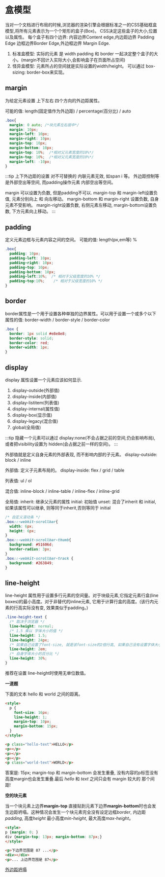 # 盒模型

  当对一个文档进行布局的时候,浏览器的渲染引擎会根据标准之一的CSS基础框盒模型,将所有元素表示为一个个矩形的盒子(Box)。
	CSS决定这些盒子的大小,位置以及属性。
	每个盒子有四个边界: 内容边界Content edge,内边距边界 Padding Edge 边框边界Border Edge,外边框边界 Margin Edge.

1. 标准盒模型: 实际的元素 是 width padding 和 border 一起决定整个盒子的大小。(margin不回计入实际大小,会影响盒子在页面所占空间)
2. 怪异盒模型: 元素所占的空间就是实际设置的width/height。 可以通过 box-sizing: border-box来实现。

## margin

  为给定元素设置 上下左右 四个方向的外边距属性。

  可能的值: length(固定值作为外边距) / percentage(百分比) / auto
```css
.box{
  margin: 0 auto; /*块元素左右居中*/
  margin: 10px;
  margin-left: 10px;
  margin-right: 10px;
  margin-top: 10px;
  margin-bottom: 10px;
  margin-top: 10%;  /*相对父元素宽度的10%*/
  margin-top: 10%;  /*相对父元素宽度的10%*/
  margin-left: -10px;
}
```
:::tip
上下外边距的设置 对不可替换的 内联元素无效, 如span i 等。 外边距控制等是外部空出等空间, 而padding操作元素
内部空出等空间。

margin 可以设置为负数, 但是padding不可以. margin-top 和 margin-left设置负值, 元素分别向上 和 向左移动。
margin-bottom 和 margin-right 设置负数, 自身元素不受影响。 margin-right设置负数, 右侧元素左移动, margin-bottom设置负数,
下方元素向上移动。
:::

## padding

  定义元素边框与元素内容之间的空间。
  可能的值: length(px,em等) %
```css
.box{
  padding: 10px;
  padding-left: 10px;
  padding-right: 10px;
  padding-top: 10px;
  padding-bottom: 10px;
  padding-left:10%;  /* 相对于父级宽度的10% */
  padding-top:10%;	  /* 相对于父级宽度的10% */
}

```
## border

  border属性是一个用于设置各种单独的边界属性。可以用于设置一个或多个以下属性的值:
  border-width / border-style / border-color

```css
.box {
  border: 1px solid #e8e8e8;
  border-style: solid;
  border-color: red;
  border-width: 1px;
}
```

## display

  display 属性设置一个元素应该如何显示.

1. display-outside(外部值)
2. display-inside(内部值)
3. display-listitem(列表值)
4. display-internal(属性值)
5. display-box(显示值)
6. display-legacy(混合值)
7. global(全局值)

:::tip
隐藏一个元素可以通过 display:none(不会占据之前的空间,仍会影响布局), 或者把visibility设置为 hidden(会占据之前一样的空间)。
:::

  外部值就是定义自身元素的外部表现, 而不影响内部的子元素。
    display-outside: block / inline

  外部值: 定义子元素布局的。
    display-inside: flex / grid / table

  列表值: ul / ol

  混合值: inline-block / inline-table / inline-flex / inline-grid

  全局值:
  inherit: 继承父元素的属性
  initial: 初始值
  unset:  混合了inherit 和 initial, 如果该属性可以继承, 则等同于inherit,否则等同于 initial

```css
/* 自定义滚动条 */
.box::-webkit-scrollbar{
  width: 6px;
  height: 6px;
}
.box::-webkit-scrollbar-thumb{
  background: #51606d;
  border-radius: 3px;
}
.box::-webkit-scrollbar-track {
  background: #263849;
}
```
## line-height

  line-height 属性用于设置多行元素的空间量。对于块级元素,它指定元素行盒(line boxes)的最小高度。对于非替代的inline元素, 它用于计算行盒的高度。(该行内元素的行高实际没有变, 效果类似于padding。)

```css
.line-height-text {
  /* 取决于浏览器 */
  line-height: normal;
  /* 1.5 乘以 字体大小的值 */
  line-height: 1.5;
  line-height: 24px;
  /* 如果自己设置了font-size, 就是该font-size的2倍行高, 如果自己没有设置字体大小,则使用父级设置了字体大小的2倍 */
  line-height: 2em;
  /* 自身字体大小的百分比 */
  line-height: 30%;
}
```
  推荐在设置 line-height时使用无单位数值。

**一道题**

  下面的文本 hello 和 world 之间的距离。
```html
<style>
  p {
    font-size: 16px;
    line-height: 1;
    margin-top: 10px;
    margin-bottom: 15px;
  }
</style>

<p class="hello-text">HELLO</p>
<p></p>
<p></p>
<p></p>
<p class="world-text">WORLD</p>
```
  答案是: 15px; margin-top 和 margin-bottom 会发生重叠, 没有内容的p标签没有高度margin也会发生重叠.最后 *hello* 和 *text*
  之间只会有 margin 较大的 那个间距!

**空的块元素**

  当一个块元素上边界**margin-top** 直接贴到元素下边界**margin-bottom**时也会发生边距坍塌。这种情况会发生一个块元素完全没有设定边框*border*, 内边距*padding*, 高度*height* 最小高度*min-height*, 最大高度*max-height*。

```html
<style>
p {margin: 0; }
div {margin-top: 13px; margin-bottom: 87px;}
</style>

<p>下边界范围是 87 ...</p>
<div></div>
<p>... 上边界范围是 87</p>
```

[外边距坍塌](https://developer.mozilla.org/zh-CN/docs/Web/CSS/CSS_Box_Model/Mastering_margin_collapsing)